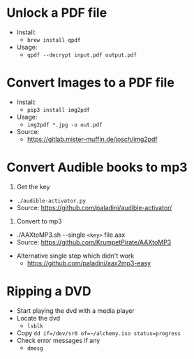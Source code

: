 # Unlock a PDF file

* Install:
  - `brew install qpdf`
* Usage:
  - `qpdf --decrypt input.pdf output.pdf`

# Convert Images to a PDF file

* Install:
  - `pip3 install img2pdf`
* Usage:
  - `img2pdf *.jpg -o out.pdf`
* Source:
  - https://gitlab.mister-muffin.de/josch/img2pdf

# Convert Audible books to mp3

1. Get the key
  - `./audible-activator.py`
  - Source: https://github.com/paladini/audible-activator/
1. Convert to mp3
  - ./AAXtoMP3.sh --single `<key>` file.aax
  - Source: https://github.com/KrumpetPirate/AAXtoMP3

* Alternative single step which didn't work
  - https://github.com/paladini/aax2mp3-easy

# Ripping a DVD

* Start playing the dvd with a media player
* Locate the dvd
  - `lsblk`
* Copy
  `dd if=/dev/sr0 of=~/alchemy.iso status=progress`
* Check error messages if any
  - `dmesg`
